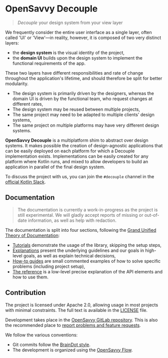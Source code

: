 # OpenSavvy Decouple

> _Decouple_ your design system from your view layer

We frequently consider the entire user interface as a single layer, often called 'UI' or 'View'—in reality, however, it is composed of two very distinct layers:

- the **design system** is the visual identity of the project,
- the **domain UI** builds upon the design system to implement the functional requirements of the app.

These two layers have different responsibilities and rate of change throughout the application's lifetime, and should therefore be split for better modularity.

- The design system is primarily driven by the designers, whereas the domain UI is driven by the functional team, who request changes at different rates,
- The design system may be reused between multiple projects,
- The same project may need to be adapted to multiple clients' design systems,
- The same project on multiple platforms may have very different design systems.

**OpenSavvy Decouple** is a multiplatform shim to abstract over design systems.
It makes possible the creation of design-agnostic applications that can be easily deployed on each platform for which a Decouple implementation exists.
Implementations can be easily created for any platform where Kotlin runs, and mixed to allow developers to build an application in parallel of the final design system.

To discuss the project with us, you can join the `#decouple` channel in the [official Kotlin Slack](https://kotl.in/slack).

## Documentation

> The documentation is currently a work-in-progress as the project is still experimental.
> We will gladly accept reports of missing or out-of-date information, as well as help with redaction.

The documentation is split into four sections, following the [Grand Unified Theory of Documentation](https://documentation.divio.com/):

- [Tutorials](https://opensavvy.gitlab.io/decouple/documentation/tutorials/index.html) demonstrate the usage of the library, skipping the setup steps,
- [Explanations](https://opensavvy.gitlab.io/decouple/documentation/explanations/index.html) present the underlying guidelines and our goals in high-level goals, as well as explain technical decisions,
- [How-to guides](https://opensavvy.gitlab.io/decouple/documentation/howto/index.html) are small commented examples of how to solve specific problems (including project setup),
- [The reference](https://opensavvy.gitlab.io/decouple/documentation/index.html) is a low-level precise explanation of the API elements and how to use them.

## Contribution

The project is licensed under Apache 2.0, allowing usage in most projects with minimal constraints.
The full text is available in the [LICENSE](LICENSE) file.

Development takes place in the [OpenSavvy GitLab repository](https://gitlab.com/opensavvy/decouple).
This is also the recommended place to [report problems and feature requests](https://gitlab.com/opensavvy/decouple/-/issues).

We follow the various conventions:

- Git commits follow the [BrainDot style](https://gitlab.com/braindot/legal/-/blob/master/coding-style/STYLE_Git.md).
- The development is organized using the [OpenSavvy Flow](https://gitlab.com/opensavvy/documents/-/blob/main/Documents/flow.md).
